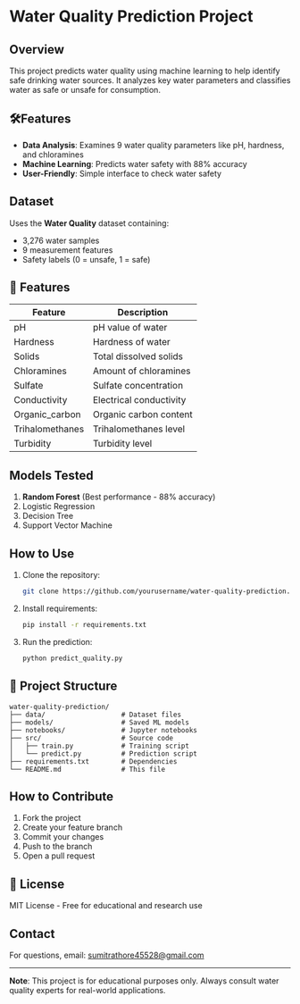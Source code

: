 # Water Quality Prediction Project

## Overview
This project predicts water quality using machine learning to help identify safe drinking water sources. It analyzes key water parameters and classifies water as safe or unsafe for consumption.

## 🛠Features
- **Data Analysis**: Examines 9 water quality parameters like pH, hardness, and chloramines
- **Machine Learning**: Predicts water safety with 88% accuracy
- **User-Friendly**: Simple interface to check water safety

## Dataset
Uses the **Water Quality** dataset containing:
- 3,276 water samples
- 9 measurement features
- Safety labels (0 = unsafe, 1 = safe)

## 🔬 Features

| Feature             | Description                          |
|---------------------|--------------------------------------|
| pH                  | pH value of water                    |
| Hardness            | Hardness of water                    |
| Solids              | Total dissolved solids               |
| Chloramines         | Amount of chloramines                |
| Sulfate             | Sulfate concentration                |
| Conductivity        | Electrical conductivity              |
| Organic_carbon      | Organic carbon content               |
| Trihalomethanes     | Trihalomethanes level                |
| Turbidity           | Turbidity level                      |

## Models Tested
1. **Random Forest** (Best performance - 88% accuracy)
2. Logistic Regression
3. Decision Tree
4. Support Vector Machine

## How to Use
1. Clone the repository:
   ```bash
   git clone https://github.com/yourusername/water-quality-prediction.git
   ```
2. Install requirements:
   ```bash
   pip install -r requirements.txt
   ```
3. Run the prediction:
   ```python
   python predict_quality.py
   ```

## 📂 Project Structure
```
water-quality-prediction/
├── data/                   # Dataset files
├── models/                 # Saved ML models
├── notebooks/              # Jupyter notebooks
├── src/                    # Source code
│   ├── train.py            # Training script
│   └── predict.py          # Prediction script
├── requirements.txt        # Dependencies
└── README.md               # This file
```

## How to Contribute
1. Fork the project
2. Create your feature branch
3. Commit your changes
4. Push to the branch
5. Open a pull request

## 📜 License
MIT License - Free for educational and research use

## Contact
For questions, email: sumitrathore45528@gmail.com

---

**Note**: This project is for educational purposes only. Always consult water quality experts for real-world applications.
